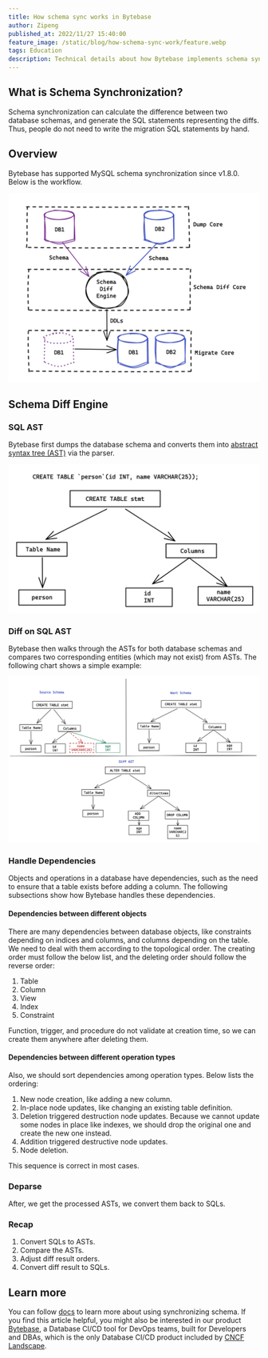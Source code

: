 ```yaml
---
title: How schema sync works in Bytebase
author: Zipeng
published_at: 2022/11/27 15:40:00
feature_image: /static/blog/how-schema-sync-work/feature.webp
tags: Education
description: Technical details about how Bytebase implements schema synchronization for MySQL.
---
```


## What is Schema Synchronization?

Schema synchronization can calculate the difference between two database schemas, and generate the SQL statements representing the diffs. Thus, people do not need to write the migration SQL statements by hand.

## Overview

Bytebase has supported MySQL schema synchronization since v1.8.0. Below is the workflow.

![schema-diff-data-flow](/static/blog/how-schema-sync-work/schema-diff-data-flow.webp)

## Schema Diff Engine

### SQL AST

Bytebase first dumps the database schema and converts them into [abstract syntax tree (AST)](https://en.m.wikipedia.org/wiki/Abstract_syntax_tree) via the parser.

![SQL-AST](/static/blog/how-schema-sync-work/sql-ast.webp)

### Diff on SQL AST

Bytebase then walks through the ASTs for both database schemas and compares two corresponding entities (which may not exist) from ASTs. The following chart shows a simple example:

![diff-on-sql-ast](/static/blog/how-schema-sync-work/diff-on-sql-ast.webp)

### Handle Dependencies

Objects and operations in a database have dependencies, such as the need to ensure that a table exists before adding a column. The following subsections show how Bytebase handles these dependencies.

#### Dependencies between different objects

There are many dependencies between database objects, like constraints depending on indices and columns, and columns depending on the table. We need to deal with them according to the topological order. The creating order must follow the below list, and the deleting order should follow the reverse order:

1. Table
2. Column
3. View
4. Index
5. Constraint

Function, trigger, and procedure do not validate at creation time, so we can create them anywhere after deleting them.

#### Dependencies between different operation types

Also, we should sort dependencies among operation types. Below lists the ordering:

1. New node creation, like adding a new column.
2. In-place node updates, like changing an existing table definition.
3. Deletion triggered destruction node updates. Because we cannot update some nodes in place like indexes, we should drop the original one and create the new one instead.
4. Addition triggered destructive node updates.
5. Node deletion.

This sequence is correct in most cases.

### Deparse

After, we get the processed ASTs, we convert them back to SQLs.

### Recap

1. Convert SQLs to ASTs.
2. Compare the ASTs.
3. Adjust diff result orders.
4. Convert diff result to SQLs.

## Learn more

You can follow [docs](/docs/change-database/synchronize-schema) to learn more about using synchronizing schema.
If you find this article helpful, you might also be interested in our product [Bytebase](https://bytebase.com/), a Database CI/CD tool for DevOps teams, built for Developers and DBAs, which is the only Database CI/CD product included by [CNCF Landscape](https://landscape.cncf.io/?selected=bytebase).